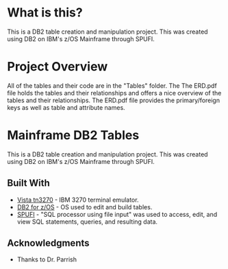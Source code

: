 # What is this?
This is a DB2 table creation and manipulation project. This was created using DB2 on IBM's z/OS Mainframe through SPUFI.

# Project Overview
All of the tables and their code are in the "Tables" folder. The The ERD.pdf file holds the tables and their relationships and offers a nice overview of the tables and their relationships. The ERD.pdf file provides the primary/foreign keys as well as table and attribute names.

# Mainframe DB2 Tables

This is a DB2 table creation and manipulation project. This was created using DB2 on IBM's z/OS Mainframe through SPUFI.

## Built With

* [Vista tn3270](https://www.tombrennansoftware.com/download.html) - IBM 3270 terminal emulator.
* [DB2 for z/OS](https://www.ibm.com/support/knowledgecenter/en/SSEPEK_12.0.0/home/src/tpc/db2z_12_prodhome.html) - OS used to edit and build tables.
* [SPUFI](https://www.ibm.com/support/knowledgecenter/en/SSEPEK_10.0.0/apsg/src/tpc/db2z_executesqlspufi.html) - "SQL processor using file input" was used to access, edit, and view SQL statements, queries, and resulting data.

## Acknowledgments

* Thanks to Dr. Parrish

